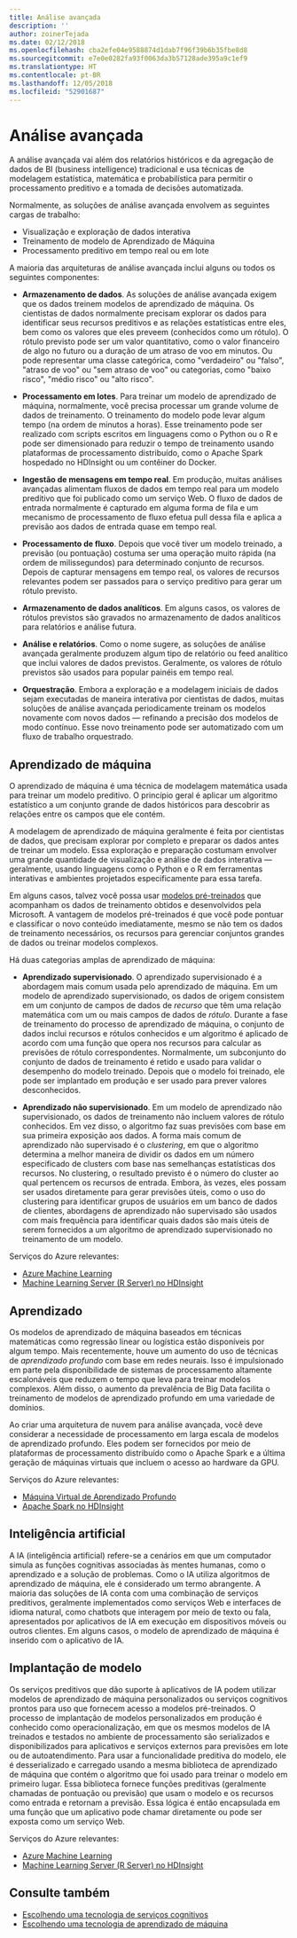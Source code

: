 ```yaml
---
title: Análise avançada
description: ''
author: zoinerTejada
ms.date: 02/12/2018
ms.openlocfilehash: cba2efe04e9588874d1dab7f96f39b6b35fbe8d8
ms.sourcegitcommit: e7e0e0282fa93f0063da3b57128ade395a9c1ef9
ms.translationtype: HT
ms.contentlocale: pt-BR
ms.lasthandoff: 12/05/2018
ms.locfileid: "52901687"
---
```

# <a name="advanced-analytics"></a>Análise avançada

A análise avançada vai além dos relatórios históricos e da agregação de dados de BI (business intelligence) tradicional e usa técnicas de modelagem estatística, matemática e probabilística para permitir o processamento preditivo e a tomada de decisões automatizada.

Normalmente, as soluções de análise avançada envolvem as seguintes cargas de trabalho:

* Visualização e exploração de dados interativa
* Treinamento de modelo de Aprendizado de Máquina
* Processamento preditivo em tempo real ou em lote

A maioria das arquiteturas de análise avançada inclui alguns ou todos os seguintes componentes:

* **Armazenamento de dados**. As soluções de análise avançada exigem que os dados treinem modelos de aprendizado de máquina. Os cientistas de dados normalmente precisam explorar os dados para identificar seus recursos preditivos e as relações estatísticas entre eles, bem como os valores que eles preveem (conhecidos como um rótulo). O rótulo previsto pode ser um valor quantitativo, como o valor financeiro de algo no futuro ou a duração de um atraso de voo em minutos. Ou pode representar uma classe categórica, como "verdadeiro" ou "falso", "atraso de voo" ou "sem atraso de voo" ou categorias, como "baixo risco", "médio risco" ou "alto risco".

* **Processamento em lotes**. Para treinar um modelo de aprendizado de máquina, normalmente, você precisa processar um grande volume de dados de treinamento. O treinamento do modelo pode levar algum tempo (na ordem de minutos a horas). Esse treinamento pode ser realizado com scripts escritos em linguagens como o Python ou o R e pode ser dimensionado para reduzir o tempo de treinamento usando plataformas de processamento distribuído, como o Apache Spark hospedado no HDInsight ou um contêiner do Docker.

* **Ingestão de mensagens em tempo real**. Em produção, muitas análises avançadas alimentam fluxos de dados em tempo real para um modelo preditivo que foi publicado como um serviço Web. O fluxo de dados de entrada normalmente é capturado em alguma forma de fila e um mecanismo de processamento de fluxo efetua pull dessa fila e aplica a previsão aos dados de entrada quase em tempo real.  

* **Processamento de fluxo**. Depois que você tiver um modelo treinado, a previsão (ou pontuação) costuma ser uma operação muito rápida (na ordem de milissegundos) para determinado conjunto de recursos. Depois de capturar mensagens em tempo real, os valores de recursos relevantes podem ser passados para o serviço preditivo para gerar um rótulo previsto.

* **Armazenamento de dados analíticos**. Em alguns casos, os valores de rótulos previstos são gravados no armazenamento de dados analíticos para relatórios e análise futura.

* **Análise e relatórios**. Como o nome sugere, as soluções de análise avançada geralmente produzem algum tipo de relatório ou feed analítico que inclui valores de dados previstos. Geralmente, os valores de rótulo previstos são usados para popular painéis em tempo real.

* **Orquestração**. Embora a exploração e a modelagem iniciais de dados sejam executadas de maneira interativa por cientistas de dados, muitas soluções de análise avançada periodicamente treinam os modelos novamente com novos dados &mdash; refinando a precisão dos modelos de modo contínuo. Esse novo treinamento pode ser automatizado com um fluxo de trabalho orquestrado.

## <a name="machine-learning"></a>Aprendizado de máquina
O aprendizado de máquina é uma técnica de modelagem matemática usada para treinar um modelo preditivo. O princípio geral é aplicar um algoritmo estatístico a um conjunto grande de dados históricos para descobrir as relações entre os campos que ele contém.

A modelagem de aprendizado de máquina geralmente é feita por cientistas de dados, que precisam explorar por completo e preparar os dados antes de treinar um modelo. Essa exploração e preparação costumam envolver uma grande quantidade de visualização e análise de dados interativa &mdash; geralmente, usando linguagens como o Python e o R em ferramentas interativas e ambientes projetados especificamente para essa tarefa.

Em alguns casos, talvez você possa usar [modelos pré-treinados](/machine-learning-server/install/microsoftml-install-pretrained-models) que acompanham os dados de treinamento obtidos e desenvolvidos pela Microsoft. A vantagem de modelos pré-treinados é que você pode pontuar e classificar o novo conteúdo imediatamente, mesmo se não tem os dados de treinamento necessários, os recursos para gerenciar conjuntos grandes de dados ou treinar modelos complexos.

Há duas categorias amplas de aprendizado de máquina:

* **Aprendizado supervisionado**. O aprendizado supervisionado é a abordagem mais comum usada pelo aprendizado de máquina. Em um modelo de aprendizado supervisionado, os dados de origem consistem em um conjunto de campos de dados de *recurso* que têm uma relação matemática com um ou mais campos de dados de *rótulo*. Durante a fase de treinamento do processo de aprendizado de máquina, o conjunto de dados inclui recursos e rótulos conhecidos e um algoritmo é aplicado de acordo com uma função que opera nos recursos para calcular as previsões de rótulo correspondentes. Normalmente, um subconjunto do conjunto de dados de treinamento é retido e usado para validar o desempenho do modelo treinado. Depois que o modelo foi treinado, ele pode ser implantado em produção e ser usado para prever valores desconhecidos. 

* **Aprendizado não supervisionado**. Em um modelo de aprendizado não supervisionado, os dados de treinamento não incluem valores de rótulo conhecidos. Em vez disso, o algoritmo faz suas previsões com base em sua primeira exposição aos dados. A forma mais comum de aprendizado não supervisado é o *clustering*, em que o algoritmo determina a melhor maneira de dividir os dados em um número especificado de clusters com base nas semelhanças estatísticas dos recursos. No clustering, o resultado previsto é o número do cluster ao qual pertencem os recursos de entrada. Embora, às vezes, eles possam ser usados diretamente para gerar previsões úteis, como o uso do clustering para identificar grupos de usuários em um banco de dados de clientes, abordagens de aprendizado não supervisado são usados com mais frequência para identificar quais dados são mais úteis de serem fornecidos a um algoritmo de aprendizado supervisionado no treinamento de um modelo.

Serviços do Azure relevantes:

- [Azure Machine Learning](/azure/machine-learning/)
- [Machine Learning Server (R Server) no HDInsight](/azure/hdinsight/r-server/r-server-overview)

## <a name="deep-learning"></a>Aprendizado

Os modelos de aprendizado de máquina baseados em técnicas matemáticas como regressão linear ou logística estão disponíveis por algum tempo. Mais recentemente, houve um aumento do uso de técnicas de *aprendizado profundo* com base em redes neurais. Isso é impulsionado em parte pela disponibilidade de sistemas de processamento altamente escalonáveis que reduzem o tempo que leva para treinar modelos complexos. Além disso, o aumento da prevalência de Big Data facilita o treinamento de modelos de aprendizado profundo em uma variedade de domínios.

Ao criar uma arquitetura de nuvem para análise avançada, você deve considerar a necessidade de processamento em larga escala de modelos de aprendizado profundo. Eles podem ser fornecidos por meio de plataformas de processamento distribuído como o Apache Spark e a última geração de máquinas virtuais que incluem o acesso ao hardware da GPU.

Serviços do Azure relevantes:

- [Máquina Virtual de Aprendizado Profundo](/azure/machine-learning/data-science-virtual-machine/deep-learning-dsvm-overview)
- [Apache Spark no HDInsight](/azure/hdinsight/spark/apache-spark-overview)

## <a name="artificial-intelligence"></a>Inteligência artificial

A IA (inteligência artificial) refere-se a cenários em que um computador simula as funções cognitivas associadas às mentes humanas, como o aprendizado e a solução de problemas. Como o IA utiliza algoritmos de aprendizado de máquina, ele é considerado um termo abrangente. A maioria das soluções de IA conta com uma combinação de serviços preditivos, geralmente implementados como serviços Web e interfaces de idioma natural, como chatbots que interagem por meio de texto ou fala, apresentados por aplicativos de IA em execução em dispositivos móveis ou outros clientes. Em alguns casos, o modelo de aprendizado de máquina é inserido com o aplicativo de IA. 

## <a name="model-deployment"></a>Implantação de modelo

Os serviços preditivos que dão suporte à aplicativos de IA podem utilizar modelos de aprendizado de máquina personalizados ou serviços cognitivos prontos para uso que fornecem acesso a modelos pré-treinados. O processo de implantação de modelos personalizados em produção é conhecido como operacionalização, em que os mesmos modelos de IA treinados e testados no ambiente de processamento são serializados e disponibilizados para aplicativos e serviços externos para previsões em lote ou de autoatendimento. Para usar a funcionalidade preditiva do modelo, ele é desserializado e carregado usando a mesma biblioteca de aprendizado de máquina que contém o algoritmo que foi usado para treinar o modelo em primeiro lugar. Essa biblioteca fornece funções preditivas (geralmente chamadas de pontuação ou previsão) que usam o modelo e os recursos como entrada e retornam a previsão. Essa lógica é então encapsulada em uma função que um aplicativo pode chamar diretamente ou pode ser exposta como um serviço Web. 

Serviços do Azure relevantes:

- [Azure Machine Learning](/azure/machine-learning/)
- [Machine Learning Server (R Server) no HDInsight](/azure/hdinsight/r-server/r-server-overview)


## <a name="see-also"></a>Consulte também

- [Escolhendo uma tecnologia de serviços cognitivos](../technology-choices/cognitive-services.md)
- [Escolhendo uma tecnologia de aprendizado de máquina](../technology-choices/data-science-and-machine-learning.md)
